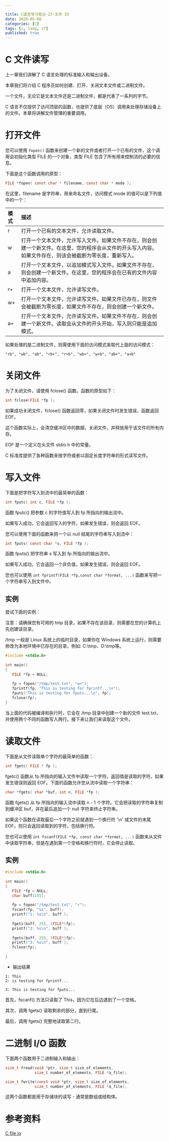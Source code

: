 ```yaml
---

title: C语言学习笔记-23-文件 IO
date: 2020-05-08
categories: [C]
tags: [c, lang, sf]
published: true
---
```


# C 文件读写

上一章我们讲解了 C 语言处理的标准输入和输出设备。

本章我们将介绍 C 程序员如何创建、打开、关闭文本文件或二进制文件。

一个文件，无论它是文本文件还是二进制文件，都是代表了一系列的字节。

C 语言不仅提供了访问顶层的函数，也提供了底层（OS）调用来处理存储设备上的文件。本章将讲解文件管理的重要调用。

# 打开文件

您可以使用 `fopen()` 函数来创建一个新的文件或者打开一个已有的文件，这个调用会初始化类型 FILE 的一个对象，类型 FILE 包含了所有用来控制流的必要的信息。

下面是这个函数调用的原型：

```c
FILE *fopen( const char * filename, const char * mode );
```

在这里，filename 是字符串，用来命名文件，访问模式 mode 的值可以是下列值中的一个：

| 模式	| 描述 | 
|:---|:---|
| r	    | 打开一个已有的文本文件，允许读取文件。 |
| w	    | 打开一个文本文件，允许写入文件。如果文件不存在，则会创建一个新文件。在这里，您的程序会从文件的开头写入内容。如果文件存在，则该会被截断为零长度，重新写入。 |
| a	    | 打开一个文本文件，以追加模式写入文件。如果文件不存在，则会创建一个新文件。在这里，您的程序会在已有的文件内容中追加内容。 |
| r+	    | 打开一个文本文件，允许读写文件。 |
| w+	    | 打开一个文本文件，允许读写文件。如果文件已存在，则文件会被截断为零长度，如果文件不存在，则会创建一个新文件。 |
| a+	    | 打开一个文本文件，允许读写文件。如果文件不存在，则会创建一个新文件。读取会从文件的开头开始，写入则只能是追加模式。 |

如果处理的是二进制文件，则需使用下面的访问模式来取代上面的访问模式：

```
"rb", "wb", "ab", "rb+", "r+b", "wb+", "w+b", "ab+", "a+b"
```

# 关闭文件

为了关闭文件，请使用 fclose() 函数。函数的原型如下：

```c
int fclose(FILE *fp );
```

如果成功关闭文件，fclose() 函数返回零，如果关闭文件时发生错误，函数返回 EOF。

这个函数实际上，会清空缓冲区中的数据，关闭文件，并释放用于该文件的所有内存。

EOF 是一个定义在头文件 stdio.h 中的常量。

C 标准库提供了各种函数来按字符或者以固定长度字符串的形式读写文件。

# 写入文件

下面是把字符写入到流中的最简单的函数：

```c
int fputc( int c, FILE *fp );
```

函数 fputc() 把参数 c 的字符值写入到 fp 所指向的输出流中。

如果写入成功，它会返回写入的字符，如果发生错误，则会返回 EOF。

您可以使用下面的函数来把一个以 null 结尾的字符串写入到流中：

```c
int fputs( const char *s, FILE *fp );
```

函数 fputs() 把字符串 s 写入到 fp 所指向的输出流中。

如果写入成功，它会返回一个非负值，如果发生错误，则会返回 EOF。

您也可以使用 `int fprintf(FILE *fp,const char *format, ...)` 函数来写把一个字符串写入到文件中。

## 实例

尝试下面的实例：

注意：请确保您有可用的 tmp 目录，如果不存在该目录，则需要在您的计算机上先创建该目录。

/tmp 一般是 Linux 系统上的临时目录，如果你在 Windows 系统上运行，则需要修改为本地环境中已存在的目录，例如: C:\tmp、D:\tmp等。

```c
#include <stdio.h>
 
int main()
{
   FILE *fp = NULL;
 
   fp = fopen("/tmp/test.txt", "w+");
   fprintf(fp, "This is testing for fprintf...\n");
   fputs("This is testing for fputs...\n", fp);
   fclose(fp);
}
```

当上面的代码被编译和执行时，它会在 /tmp 目录中创建一个新的文件 test.txt，并使用两个不同的函数写入两行。接下来让我们来读取这个文件。

# 读取文件

下面是从文件读取单个字符的最简单的函数：

```c
int fgetc( FILE * fp );
```

fgetc() 函数从 fp 所指向的输入文件中读取一个字符。返回值是读取的字符，如果发生错误则返回 EOF。下面的函数允许您从流中读取一个字符串：

```c
char *fgets( char *buf, int n, FILE *fp );
```

函数 fgets() 从 fp 所指向的输入流中读取 n - 1 个字符。它会把读取的字符串复制到缓冲区 buf，并在最后追加一个 null 字符来终止字符串。

如果这个函数在读取最后一个字符之前就遇到一个换行符 '\n' 或文件的末尾 EOF，则只会返回读取到的字符，包括换行符。

您也可以使用 `int fscanf(FILE *fp, const char *format, ...)` 函数来从文件中读取字符串，但是在遇到第一个空格和换行符时，它会停止读取。

## 实例

```c
#include <stdio.h>
 
int main()
{
   FILE *fp = NULL;
   char buff[255];
 
   fp = fopen("/tmp/test.txt", "r");
   fscanf(fp, "%s", buff);
   printf("1: %s\n", buff );
 
   fgets(buff, 255, (FILE*)fp);
   printf("2: %s\n", buff );
   
   fgets(buff, 255, (FILE*)fp);
   printf("3: %s\n", buff );
   fclose(fp);
 
}
```

- 输出结果

```
1: This
2: is testing for fprintf...

3: This is testing for fputs...
```

首先，fscanf() 方法只读取了 This，因为它在后边遇到了一个空格。

其次，调用 fgets() 读取剩余的部分，直到行尾。

最后，调用 fgets() 完整地读取第二行。

# 二进制 I/O 函数

下面两个函数用于二进制输入和输出：

```c
size_t fread(void *ptr, size_t size_of_elements, 
             size_t number_of_elements, FILE *a_file);
```

```c
size_t fwrite(const void *ptr, size_t size_of_elements, 
             size_t number_of_elements, FILE *a_file);
```

这两个函数都是用于存储块的读写 - 通常是数组或结构体。

# 参考资料

[C file io](https://www.runoob.com/cprogramming/c-file-io.html)

